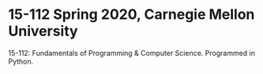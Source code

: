 # 15-112 Spring 2020, Carnegie Mellon University
15-112: Fundamentals of Programming & Computer Science. 
        Programmed in Python. 
